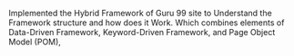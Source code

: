 Implemented the Hybrid Framework of Guru 99 site to Understand the Framework structure and how does it Work.
Which combines elements of Data-Driven Framework, Keyword-Driven Framework, and Page Object Model (POM),
